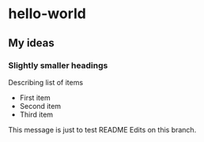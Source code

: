# hello-world
## My ideas
### Slightly smaller headings
Describing list of items
* First item
* Second item
* Third item

This message is just to test README Edits on this branch.
